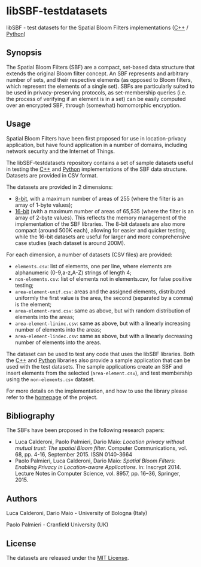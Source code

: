 # libSBF-testdatasets #
libSBF - test datasets for the Spatial Bloom Filters implementations ([C++](https://github.com/spatialbloomfilter/libSFB-cpp "libSFB-cpp") / [Python](https://github.com/spatialbloomfilter/libSFB-python "libSFB-python"))

## Synopsis ##
The Spatial Bloom Filters (SBF) are a compact, set-based data structure that extends the original Bloom filter concept. An SBF represents and arbitrary number of sets, and their respective elements (as opposed to Bloom filters, which represent the elements of a single set). SBFs are particularly suited to be used in privacy-preserving protocols, as set-membership queries (i.e. the process of verifying if an element is in a set) can be easily computed over an encrypted SBF, through (somewhat) homomorphic encryption.

## Usage ##
Spatial Bloom Filters have been first proposed for use in location-privacy application, but have found application in a number of domains, including network security and the Internet of Things.

The libSBF-testdatasets repository contains a set of sample datasets useful in testing the [C++](https://github.com/spatialbloomfilter/libSFB-cpp "libSFB-cpp") and [Python](https://github.com/spatialbloomfilter/libSFB-python "libSFB-python") implementations of the SBF data structure. Datasets are provided in CSV format.

The datasets are provided in 2 dimensions:
- [8-bit](8bit), with a maximum number of areas of 255 (where the filter is an array of 1-byte values);
- [16-bit](16bit) (with a maximum number of areas of 65,535 (where the filter is an array of 2-byte values).
This reflects the memory management of the implementation of the SBF libraries. The 8-bit datasets are also more compact (around 500K each), allowing for easier and quicker testing, while the 16-bit datasets are useful for larger and more comprehensive case studies (each dataset is around 200M).

For each dimension, a number of datasets (CSV files) are provided:
- `elements.csv`:	list of elements, one per line, where elements are alphanumeric (0-9,a-z,A-Z) strings of length 4;
- `non-elements.csv`:	list of elements not in elements.csv, for false positive testing;
- `area-element-unif.csv`: areas and the assigned elements, distributed uniformly the first value is the area, the second (separated by a comma) is the element;
- `area-element-rand.csv`: same as above, but with random distribution of elements into the areas;
- `area-element-lininc.csv`: same as above, but with a linearly increasing number of elements into the areas;
- `area-element-lindec.csv`: same as above, but with a linearly decreasing number of elements into the areas.

The dataset can be used to test any code that uses the libSBF libraries. Both the [C++](https://github.com/spatialbloomfilter/libSFB-cpp "libSFB-cpp") and [Python](https://github.com/spatialbloomfilter/libSFB-python "libSFB-python") libraries also provide a sample application that can be used with the test datasets. The sample applications create an SBF and insert elements from the selected (`area-element.csv`), and test membership using the `non-elements.csv` dataset.

For more details on the implementation, and how to use the library please refer to the [homepage](http://sbf.csr.unibo.it/ "SBF project homepage") of the project.

## Bibliography ##
The SBFs have been proposed in the following research papers:
- Luca Calderoni, Paolo Palmieri, Dario Maio: *Location privacy without mutual trust: The spatial Bloom filter.* Computer Communications, vol. 68, pp. 4-16, September 2015. ISSN 0140-3664
- Paolo Palmieri, Luca Calderoni, Dario Maio: *Spatial Bloom Filters: Enabling Privacy in Location-aware Applications*. In: Inscrypt 2014. Lecture Notes in Computer Science, vol. 8957, pp. 16–36, Springer, 2015.

## Authors ##
Luca Calderoni, Dario Maio - University of Bologna (Italy)

Paolo Palmieri - Cranfield University (UK)

## License ##
The datasets are released under the [MIT License](LICENSE).
